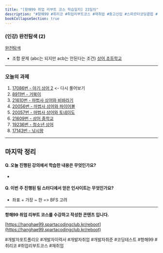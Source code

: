 ```yaml
---
title: "[항해99 취업 리부트 코스 학습일지] 23일차"
description: "#항해99 #취리코 #취업리부트코스 #재취업 #중고신입 #스파르타코딩클럽 #개발자포트폴리오 #개발자이력서 #개발자취업 #개발자취준 #코딩테스트"
bookCollapseSection: true
---
```

### (인강) 완전탐색 (2)
[완전탐색](https://www.acmicpc.net/problem/1759)
 - 조합 문제 (abc는 되지만 acb는 안된다는 조건)
[상어 초등학교](https://www.acmicpc.net/problem/21608)

---
### 오늘의 과제
1. [17086번 - 아기 상어 2](Coding%20Test/2024/24.04/1주차/B17086-아기%20상어%202) <- 다시 풀어보기
2. [8911번 - 거북이](Coding%20Test/2024/24.04/1주차/B8911-거북이)
3. [21610번 - 마법사 상어와 비바라기](Coding%20Test/2024/24.04/1주차/B21610-마법사%20상어와%20비바라기)
4. [20056번 - 마법사 상어와 파이어볼](Coding%20Test/2024/24.04/1주차/B20056-마법사%20상어와%20파이어볼)
5. [20057번 - 마법사 상어와 토네이도](Coding%20Test/2024/24.04/1주차/B20057-마법사%20상어와%20토네이도)
6. [21609번 - 상어 중학교](Coding%20Test/2024/24.04/1주차/B21609-상어%20중학교)
7. [19236번 - 청소년 상어](Coding%20Test/2024/24.04/1주차/B19236-청소년%20상어)
8. [17143번 - 낚시왕](Coding%20Test/2024/24.04/1주차/B17143-낚시왕)


---
마지막 정리
---
#### Q. 오늘 진행된 강의에서 학습한 내용은 무엇인가요?
- 

#### Q. 이번 주 진행된 팀 스터디에서 얻은 인사이트는 무엇인가요?
- 좌표 + 가장 ~ 한 => BFS 고려

---
**항해99 취업 리부트 코스를 수강하고 작성한 콘텐츠 입니다.**

[https://hanghae99.spartacodingclub.kr/reboot](https://hanghae99.spartacodingclub.kr/reboot)

#개발자포트폴리오 #개발자이력서 #개발자취업 #개발자취준 #코딩테스트 #항해99 #취리코 #취업리부트코스 #재취업

